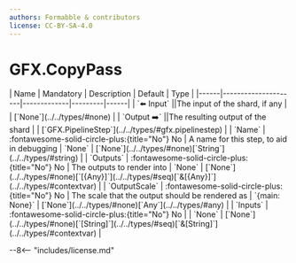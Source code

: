 ```yaml
---
authors: Formabble & contributors
license: CC-BY-SA-4.0
---
```



# GFX.CopyPass

<div class="sh-parameters" markdown="1">
| Name | Mandatory | Description | Default | Type |
|------|---------------------|-------------|---------|------|
| `⬅️ Input` ||The input of the shard, if any | | [`None`](../../types/#none) |
| `Output ➡️` ||The resulting output of the shard | | [`GFX.PipelineStep`](../../types/#gfx.pipelinestep) |
| `Name` | :fontawesome-solid-circle-plus:{title="No"} No  | A name for this step, to aid in debugging | `None` | [`None`](../../types/#none)[`String`](../../types/#string) |
| `Outputs` | :fontawesome-solid-circle-plus:{title="No"} No  | The outputs to render into | `None` | [`None`](../../types/#none)[`[{Any}]`](../../types/#seq)[`&[{Any}]`](../../types/#contextvar) |
| `OutputScale` | :fontawesome-solid-circle-plus:{title="No"} No  | The scale that the output should be rendered as | `{main: None}` | [`None`](../../types/#none)[`Any`](../../types/#any) |
| `Inputs` | :fontawesome-solid-circle-plus:{title="No"} No  |  | `None` | [`None`](../../types/#none)[`[String]`](../../types/#seq)[`&[String]`](../../types/#contextvar) |

</div>



--8<-- "includes/license.md"


